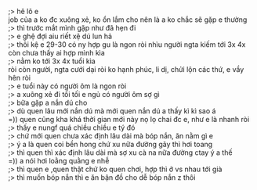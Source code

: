 ;> hê lô e<br>
job của a ko đc xuông xẻ, ko ổn lắm cho nên là a ko chắc sẽ gặp e thường<br>
;> thì trước mắt mình gặp như đã hẹn đi<br>
;> e ghệ đợi aiu riết xệ dú lun hả<br>
;> thôi kệ e 29-30 có ny hợp gu là ngon ròi nhìu người ngta kiếm tới 3x 4x còn chưa thấy ai hợp mình kìa<br>
;> nằm ko tới 3x 4x tuổi kìa<br>
ròi còn người, ngta cưới dại ròi ko hạnh phúc, li dị, chửi lộn các thứ, e vầy hên ròi<br>
;> e tuổi này có người ôm là ngon ròi<br>
;> a xuông xẻ đi tối tối e ngủ có người ôm sợ gì<br>
;> bữa gặp a nắn dú cho<br>
;> dù quen lâu mới nắn dú mà mới quen nắn dú a thấy kì kì sao á<br>
=)) quen cũng kha khá thời gian mới này nọ lọ chai đc e, như e là nhanh ròi<br>
;> thấy e nungf quá chiều chiều e tý đó<br>
;> chứ mới quen chưa xác định lâu dài mà bóp nắn, ăn nằm gì e<br>
;> ý a là quen coi bền hong chứ xu nữa đường gãy thì hơi toang<br>
;> thì quen thì xác định lâu dài mà sợ xu cà na nữa đường ctay ý a thế<br>
=)) a nói hơi loằng quằng e nhễ<br>
;> thì quen e ,quen thật chứ ko quen chơi, hợp thì ở vs nhau tới già<br>
;> thì muốn bóp nắn thì e ăn bận đồ cho dễ bóp nắn z thôi
